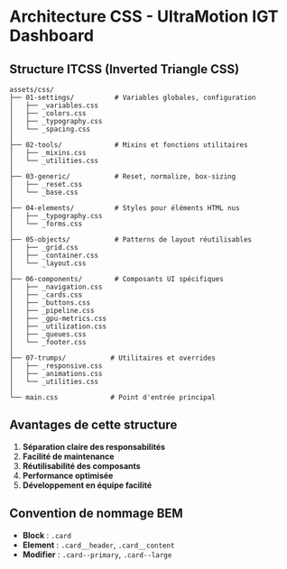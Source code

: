 # Architecture CSS - UltraMotion IGT Dashboard

## Structure ITCSS (Inverted Triangle CSS)

```
assets/css/
├── 01-settings/          # Variables globales, configuration
│   ├── _variables.css
│   ├── _colors.css
│   ├── _typography.css
│   └── _spacing.css
│
├── 02-tools/             # Mixins et fonctions utilitaires
│   ├── _mixins.css
│   └── _utilities.css
│
├── 03-generic/           # Reset, normalize, box-sizing
│   ├── _reset.css
│   └── _base.css
│
├── 04-elements/          # Styles pour éléments HTML nus
│   ├── _typography.css
│   └── _forms.css
│
├── 05-objects/           # Patterns de layout réutilisables
│   ├── _grid.css
│   ├── _container.css
│   └── _layout.css
│
├── 06-components/        # Composants UI spécifiques
│   ├── _navigation.css
│   ├── _cards.css
│   ├── _buttons.css
│   ├── _pipeline.css
│   ├── _gpu-metrics.css
│   ├── _utilization.css
│   ├── _queues.css
│   └── _footer.css
│
├── 07-trumps/           # Utilitaires et overrides
│   ├── _responsive.css
│   ├── _animations.css
│   └── _utilities.css
│
└── main.css             # Point d'entrée principal
```

## Avantages de cette structure

1. **Séparation claire des responsabilités**
2. **Facilité de maintenance**
3. **Réutilisabilité des composants**
4. **Performance optimisée**
5. **Développement en équipe facilité**

## Convention de nommage BEM

- **Block** : `.card`
- **Element** : `.card__header`, `.card__content`
- **Modifier** : `.card--primary`, `.card--large`